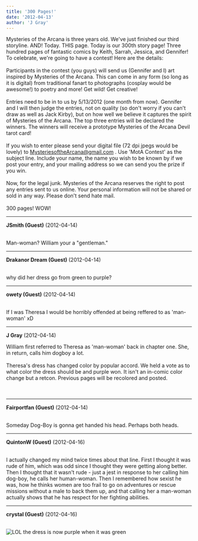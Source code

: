 ```yaml
---
title: '300 Pages!'
date: '2012-04-13'
author: 'J Gray'
---
```


Mysteries of the Arcana is three years old. We've just finished our third storyline. AND! Today. THIS page. Today is our 300th story page! Three hundred pages of fantastic comics by Keith, Sarrah, Jessica, and Gennifer! To celebrate, we're going to have a contest! Here are the details:<br><br>Participants in the contest (you guys) will send us (Gennifer and I) art inspired by Mysteries of the Arcana. This can come in any form (so long as it is digital) from traditional fanart to photographs (cosplay would be awesome!) to poetry and more! Get wild! Get creative!<br><br>Entries need to be in to us by 5/13/2012 (one month from now). Gennifer and I will then judge the entries, not on quality (so don't worry if you can't draw as well as Jack Kirby), but on how well we believe it captures the spirit of Mysteries of the Arcana. The top three entries will be declared the winners. The winners will receive a prototype Mysteries of the Arcana Devil tarot card! <br><br>If you wish to enter please send your digital file (72 dpi jpegs would be lovely) to MysteriesoftheArcana@gmail.com . Use 'MotA Contest' as the subject line. Include your name, the name you wish to be known by if we post your entry, and your mailing address so we can send you the prize if you win. <br><br>Now, for the legal junk. Mysteries of the Arcana reserves the right to post any entries sent to us online. Your personal information will not be shared or sold in any way. Please don't send hate mail. <br><br>300 pages! WOW!<br>

---
**JSmith (Guest)** (2012-04-14)

<br> Man-woman? William your a "gentleman."<br>

---
**Drakanor Dream (Guest)** (2012-04-14)

<br> why did her dress go from green to purple?<br>

---
**owety (Guest)** (2012-04-14)

<br> If I was Theresa I would be horribly offended at being reffered to as 'man-woman' xD<br>

---
**J Gray** (2012-04-14)

William first referred to Theresa as 'man-woman' back in chapter one. She, in return, calls him dogboy a lot. <br><br>Theresa's dress has changed color by popular accord. We held a vote as to what color the dress should be and purple won. It isn't an in-comic color change but a retcon. Previous pages will be recolored and posted.<br><br><br>

---
**Fairportfan (Guest)** (2012-04-14)

<br> Someday Dog-Boy is gonna get handed his head.  Perhaps both heads.

---
**QuintonW (Guest)** (2012-04-16)

<br> I actually changed my mind twice times about that line. First I thought it was rude of him, which was odd since I thought they were getting along better. Then I thought that it wasn't rude - just a jest in response to her calling him dog-boy, he calls her human-woman. Then I remembered how sexist he was, how he thinks women are too frail to go on adventures or rescue missions without a male to back them up, and that calling her a man-woman actually shows that he has respect for her fighting abilities.

---
**crystal (Guest)** (2012-04-16)

<br> <img src="//smilies/laugh.gif" alt="LOL" border="0"> the dress is now purple when it was green


